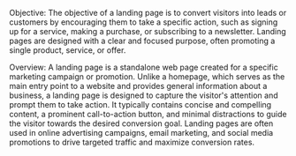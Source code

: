 Objective:
The objective of a landing page is to convert visitors into leads or customers by encouraging them to take a specific action, such as signing up for a service, making a purchase, or subscribing to a newsletter. Landing pages are designed with a clear and focused purpose, often promoting a single product, service, or offer.

Overview:
A landing page is a standalone web page created for a specific marketing campaign or promotion. Unlike a homepage, which serves as the main entry point to a website and provides general information about a business, a landing page is designed to capture the visitor's attention and prompt them to take action. It typically contains concise and compelling content, a prominent call-to-action button, and minimal distractions to guide the visitor towards the desired conversion goal. Landing pages are often used in online advertising campaigns, email marketing, and social media promotions to drive targeted traffic and maximize conversion rates.
